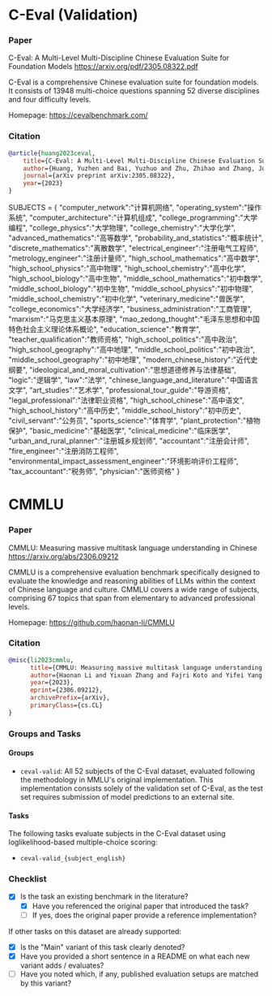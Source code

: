 # C-Eval (Validation)

### Paper

C-Eval: A Multi-Level Multi-Discipline Chinese Evaluation Suite for Foundation Models
https://arxiv.org/pdf/2305.08322.pdf

C-Eval is a comprehensive Chinese evaluation suite for foundation models.
It consists of 13948 multi-choice questions spanning 52 diverse disciplines
and four difficulty levels.

Homepage: https://cevalbenchmark.com/

### Citation

```bibtex
@article{huang2023ceval,
    title={C-Eval: A Multi-Level Multi-Discipline Chinese Evaluation Suite for Foundation Models},
    author={Huang, Yuzhen and Bai, Yuzhuo and Zhu, Zhihao and Zhang, Junlei and Zhang, Jinghan and Su, Tangjun and Liu, Junteng and Lv, Chuancheng and Zhang, Yikai and Lei, Jiayi and Fu, Yao and Sun, Maosong and He, Junxian},
    journal={arXiv preprint arXiv:2305.08322},
    year={2023}
}
```

SUBJECTS = {
"computer_network":"计算机网络",
"operating_system":"操作系统",
"computer_architecture":"计算机组成",
"college_programming":"大学编程",
"college_physics":"大学物理",
"college_chemistry":"大学化学",
"advanced_mathematics":"高等数学",
"probability_and_statistics":"概率统计",
"discrete_mathematics":"离散数学",
"electrical_engineer":"注册电气工程师",
"metrology_engineer":"注册计量师",
"high_school_mathematics":"高中数学",
"high_school_physics":"高中物理",
"high_school_chemistry":"高中化学",
"high_school_biology":"高中生物",
"middle_school_mathematics":"初中数学",
"middle_school_biology":"初中生物",
"middle_school_physics":"初中物理",
"middle_school_chemistry":"初中化学",
"veterinary_medicine":"兽医学",
"college_economics":"大学经济学",
"business_administration":"工商管理",
"marxism":"马克思主义基本原理",
"mao_zedong_thought":"毛泽东思想和中国特色社会主义理论体系概论",
"education_science":"教育学",
"teacher_qualification":"教师资格",
"high_school_politics":"高中政治",
"high_school_geography":"高中地理",
"middle_school_politics":"初中政治",
"middle_school_geography":"初中地理",
"modern_chinese_history":"近代史纲要",
"ideological_and_moral_cultivation":"思想道德修养与法律基础",
"logic":"逻辑学",
"law":"法学",
"chinese_language_and_literature":"中国语言文学",
"art_studies":"艺术学",
"professional_tour_guide":"导游资格",
"legal_professional":"法律职业资格",
"high_school_chinese":"高中语文",
"high_school_history":"高中历史",
"middle_school_history":"初中历史",
"civil_servant":"公务员",
"sports_science":"体育学",
"plant_protection":"植物保护",
"basic_medicine":"基础医学",
"clinical_medicine":"临床医学",
"urban_and_rural_planner":"注册城乡规划师",
"accountant":"注册会计师",
"fire_engineer":"注册消防工程师",
"environmental_impact_assessment_engineer":"环境影响评价工程师",
"tax_accountant":"税务师",
"physician":"医师资格"
}

# CMMLU

### Paper

CMMLU: Measuring massive multitask language understanding in Chinese
https://arxiv.org/abs/2306.09212

CMMLU is a comprehensive evaluation benchmark specifically designed to evaluate the knowledge and reasoning abilities of LLMs within the context of Chinese language and culture.
CMMLU covers a wide range of subjects, comprising 67 topics that span from elementary to advanced professional levels.

Homepage: https://github.com/haonan-li/CMMLU

### Citation

```bibtex
@misc{li2023cmmlu,
      title={CMMLU: Measuring massive multitask language understanding in Chinese},
      author={Haonan Li and Yixuan Zhang and Fajri Koto and Yifei Yang and Hai Zhao and Yeyun Gong and Nan Duan and Timothy Baldwin},
      year={2023},
      eprint={2306.09212},
      archivePrefix={arXiv},
      primaryClass={cs.CL}
}
```

### Groups and Tasks

#### Groups

- `ceval-valid`: All 52 subjects of the C-Eval dataset, evaluated following the methodology in MMLU's original implementation. This implementation consists solely of the validation set of C-Eval, as the test set requires submission of model predictions to an external site.

#### Tasks

The following tasks evaluate subjects in the C-Eval dataset using loglikelihood-based multiple-choice scoring:

- `ceval-valid_{subject_english}`

### Checklist

* [x] Is the task an existing benchmark in the literature?
    * [x] Have you referenced the original paper that introduced the task?
    * [ ] If yes, does the original paper provide a reference implementation?

If other tasks on this dataset are already supported:

* [x] Is the "Main" variant of this task clearly denoted?
* [x] Have you provided a short sentence in a README on what each new variant adds / evaluates?
* [ ] Have you noted which, if any, published evaluation setups are matched by this variant?
